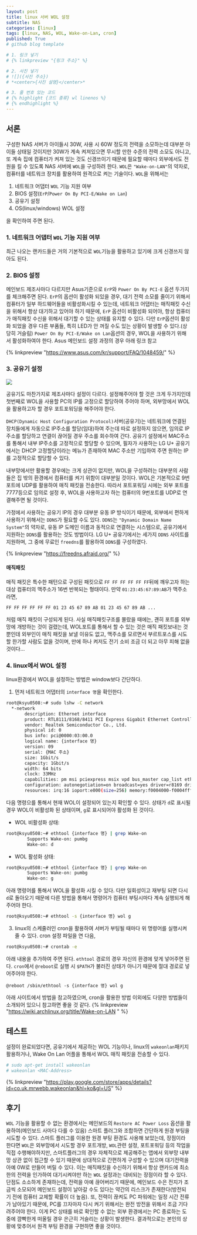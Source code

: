 ```yaml
---
layout: post
title: linux 서버 WOL 설정
subtitle: NAS
categories: [linux]
tags: [linux, NAS, WOL, Wake-on-Lan, cron]
published: True
# github blog template

# 1. 링크 넣기
# {% linkpreview "{링크 주소}" %}

# 2. 사진 넣기
# ![]({사진 주소})
# *<center>{사진 설명}</center>*

# 3. 줄 번호 있는 코드
# {% highlight {코드 종류} wl linenos %}
# {% endhighlight %}
---
```


## 서론

구성한 NAS 서버가 아이들시 30W, 사용 시 60W 정도의 전력을 소모하는데 대부분 아이들 상태일 것이지만 30W가 계속 켜져있으면 무시할 만한 수준의 전력 소모도 아니고, 또 계속 집에 컴퓨터가 켜져 있는 것도 신경쓰이기 때문에 필요할 때마다 외부에서도 전원을 킬 수 있도록 NAS 서버에 `WOL`을 구성하려 한다. `WOL`은 `"Wake-on-LAN"`의 약자로, 컴퓨터를 네트워크 장치를 활용하여 원격으로 켜는 기술이다. `WOL`을 위해서는 

1. 네트워크 어댑터 `WOL` 기능 지원 여부
2. BIOS 설정(`ErP`/`Power On By PCI-E/Wake on Lan`)
3. 공유기 설정
4. OS(linux/windows) WOL 설정

을 확인하여 주면 된다.

### 1. 네트워크 어댑터 `WOL` 기능 지원 여부

최근 나오는 랜카드들은 거의 기본적으로 `WOL`기능을 활용하고 있기에 크게 신경쓰지 않아도 된다.

### 2. BIOS 설정

메인보드 제조사마다 다르지만 Asus기준으로 `ErP`와 `Power On By PCI-E` 옵션 두가지를 체크해주면 된다. `ErP`의 옵션이 활성화 되있을 경우, 대기 전력 소모를 줄이기 위해서 컴퓨터가 일부 하드웨어들을 비활성화시킬 수 있는데, 네트워크 어댑터는 매직패킷 수신을 위해서 항상 대기하고 있어야 하기 때문에, `ErP` 옵션이 비활성화 되어야, 항상 컴퓨터가 매직패킷 수신을 위해서 대기할 수 있는 상태를 유지할 수 있다. 다만 `ErP`옵션이 활성화 되었을 경우 다른 부품들, 특히 LED가 안 꺼질 수도 있는 상황이 발생할 수 있다.(상당히 거슬림) `Power On By PCI-E/Wake on Lan`옵션의 경우, WOL을 사용하기 위해서 활성화하여야 한다. Asus 메인보드 설정 과정의 경우 아래 링크 참고

{% linkpreview "https://www.asus.com/kr/support/FAQ/1048459/" %}

### 3. 공유기 설정

![](https://onedrive.live.com/embed?resid=C5BC7ED83BDA0D3B%2111834&authkey=%21AGQRkwxENQWgWQA&width=923&height=751)

공유기도 마찬가지로 제조사마다 설정이 다르다. 설정해주어야 할 것은 크게 두가지인데 첫번째로 WOL을 사용할 PC의 IP를 고정으로 할당하여 주어야 하며, 외부망에서 WOL을 활용하고자 할 경우 포트포워딩을 해주어야 한다.

`DHCP(Dynamic Host Configuration Protocol)`서버(공유기)는 네트워크에 연결된 장치들에게 자동으로 IP주소를 할당(임대)하여 주는데 따로 설정하지 않으면, 임의로 IP주소를 할당하고 연결이 끊어질 경우 주소를 회수하여 간다. 공유기 설정에서 MAC주소를 통해서 내부 IP주소를 고정적으로 할당할 수 있으며, 필자가 사용하는 LG U+ 공유기에서는 DHCP 고정할당이라는 메뉴가 존재하여 MAC 주소만 기입하여 주면 원하는 IP를 고정적으로 할당할 수 있다.

내부망에서만 활용할 경우에는 크게 상관이 없지만, WOL을 구성하려는 대부분의 사람들은 집 밖의 환경에서 컴퓨터를 켜기 위함이 대부분일 것이다. WOL은 기본적으로 9번 포트에 UDP를 활용하여 매직 패킷을 전송한다. 따라서 포트포워딩 시에는 외부 포트를 7777등으로 임의로 설정 후, WOL을 사용하고자 하는 컴퓨터의 9번포트를 UDP로 연결해주면 될 것이다.

가정에서 사용하는 공유기 IP의 경우 대부분 유동 IP 방식이기 때문에, 외부에서 편하게 사용하기 위해서는 `DDNS`가 필요할 수도 있다. `DDNS`는 `"Dynamic Domain Name System"`의 약자로, 유동 IP 도메인 이름과 동적으로 연결하는 시스템으로, 공유기에서 지원하는 `DDNS`를 활용하는 것도 방법이다. LG U+ 공유기에서는 세가지 `DDNS` 사이트를 지원하며, 그 중에 무료인 `freedns`를 활용하여 `DDNS`를 구성하였다.

{% linkpreview "https://freedns.afraid.org/" %}

#### 매직패킷

매직 패킷은 특수한 패턴으로 구성된 패킷으로  `FF FF FF FF FF FF`뒤에 깨우고자 하는 대상 컴퓨터의 맥주소가 16번 반복되는 형태이다. 만약 `01:23:45:67:89:AB`가 맥주소라면, 
```
FF FF FF FF FF FF 01 23 45 67 89 AB 01 23 45 67 89 AB ...
```
처럼 매직 패킷이 구성되게 된다. 사실 매직패킷구조를 몰랐을 때에는, 괜히 포트를 외부망에 개방하는 것이 걸렸는데, WOL포트를 통해서 할 수 있는 것은 매직 패킷보내는 것 뿐인데 외부인이 매직 패킷을 보낼 이유도 없고, 맥주소를 모르면서 부르트포스를 시도할 한가할 사람도 없을 것이며, 만에 하나 켜저도 전기 소비 조금 더 되고 아무 피해 없을 것이다...

### 4. linux에서 WOL 설정

linux환경에서 WOL을 설정하는 방법은 window보다 간단하다.

1. 먼저 네트워크 어댑터의 `interface 명`을 확인한다.
```bash
root@ksyu0508:~# sudo lshw -C network
  *-network                 
       description: Ethernet interface
       product: RTL8111/8168/8411 PCI Express Gigabit Ethernet Controller
       vendor: Realtek Semiconductor Co., Ltd.
       physical id: 0
       bus info: pci@0000:03:00.0
       logical name: {interface 명}
       version: 09
       serial: {MAC 주소}
       size: 1Gbit/s
       capacity: 1Gbit/s
       width: 64 bits
       clock: 33MHz
       capabilities: pm msi pciexpress msix vpd bus_master cap_list ethernet physical tp mii 10bt 10bt-fd 100bt 100bt-fd 1000bt-fd autonegotiation
       configuration: autonegotiation=on broadcast=yes driver=r8169 driverversion=6.5.11-4-pve duplex=full firmware=rtl8168f-1_0.0.5 06/18/12 latency=0 link=yes multicast=yes port=twisted pair speed=1Gbit/s
       resources: irq:16 ioport:e000(size=256) memory:f0004000-f0004fff memory:f0000000-f0003fff
```

다음 명령으를 통해서 현재 WOL이 설정되어 있는지 확인할 수 있다. 상태가 `d`로 표시될 경우 WOL이 비활성화 된 상태이며, `g`로 표시되어야 활성화 된 것이다.

* WOL 비활성화 상태:
```bash
root@ksyu0508:~# ethtool {interface 명} | grep Wake-on
        Supports Wake-on: pumbg
        Wake-on: d
```

* WOL 활성화 상태:
```bash
root@ksyu0508:~# ethtool {interface 명} | grep Wake-on
        Supports Wake-on: pumbg
        Wake-on: g
```

아래 명령어를 통해서 WOL을 활성화 시킬 수 있다. 다만 일회성이고 재부팅 되면 다시 `d`로 돌아오기 때문에 다른 방법을 통해서 명령어가 컴퓨터 부팅시마다 계속 실행되게 해주어야 한다.

```bash
root@ksyu0508:~# ethtool -s {interface 명} wol g
```

3. linux의 스케줄러인 cron을 활용하여 서버가 부팅될 때마다 위 명령어를 실행시켜 줄 수 있다. cron 설정 파일을 연 다음,

```bash
root@ksyu0508:~# crontab -e
```

아래 내용을 추가하여 주면 된다. `ethtool` 경로의 경우 자신의 환경에 맞게 넣어주면 된다. `cron`에서 `@reboot`로 실행 시 `$PATH`가 불러진 상태가 아니기 때문에 절대 경로로 넣어주어야 한다.

```
@reboot /sbin/ethtool -s {interface 명} wol g
```

아래 사이트에서 방법을 참고하였으며, cron을 활용한 방법 이외에도 다양한 방법들이 소개되어 있으니 참고하면 좋을 것 같다.
{% linkpreview "https://wiki.archlinux.org/title/Wake-on-LAN
" %}

## 테스트
설정이 완료되었다면, 공유기에서 제공하는 WOL 기능이나, linux의 `wakeonlan`패키지 활용하거나, Wake On Lan 어플을 통해서 WOL 매직 패킷을 전송할 수 있다.

```bash
# sudo apt-get install wakeonlan
# wakeonlan <MAC-Address>
```

{% linkpreview "https://play.google.com/store/apps/details?id=co.uk.mrwebb.wakeonlan&hl=ko&gl=US" %}


## 후기
`WOL` 기능을 활용할 수 없는 환경에서는 메인보드의 `Restore AC Power Loss` 옵션을 활용하여(메인보드 사마다 다를 수 있음) 스마트 플러그와 조합하면 간단하게 원경 부팅을 시도할 수 있다. 스마트 플러그를 이용한 원경 부팅 환경도 사용해 보았는데, 장점이라 한다면 `WOL`은 외부망에서 시도할 경우 포트개방, `WOL`관련 설정, 포트포워딩 등의 작업을 직접 수행해야하지만, 스마트플러그의 경우 자체적으로 제공해주는 앱에서 외부망 내부망 상관 없이 접근할 수 있기 때문에 상대적으로 간편하게 구성할 수 있으며 대기전력을 아예 0W로 만들어 버릴 수 있다. 이는 매직패킷을 수신하기 위해서 항상 랜카드에 최소한의 전력을 인가하여 대기시켜야만 하는 `WOL` 설정과는 대비되는 장점이라 할 수 있다. 단점도 소소하게 존재하는데, 전력을 아예 끊어버리기 때문에, 메인보드 수은 전지가 조금씩 소모되어 메인보드 설정이 날아갈 수도 있다는 약간의 리스크가 존재한다(방전되기 전에 컴퓨터 교체할 확률이 더 높음). 또, 전력이 끊켜도 PC 파워에는 일정 시간 전류가 남아있기 때문에, PC를 끄자마자 다시 켜기 위해서는 완전 방전을 위해서 조금 기다려주어야 한다. 이게 PC 상태를 바로 확인할 수 없는 외부 환경에서는 PC 종료하는 도중에 깜빡한게 떠올릴 경우 은근히 거슬리는 상황이 발생한다. 결과적으로는 본인의 상황에 맞추어서 원격 부팅 환경을 구현하면 좋을 것이다.